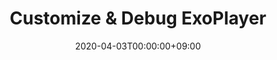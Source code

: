 ---
title: "Customize & Debug ExoPlayer"
date: 2020-04-03T00:00:00+09:00
draft: false
externalLink: "https://speakerdeck.com/takusemba/customize-and-debug-exoplayer-at-droidkaigi-2020"
---